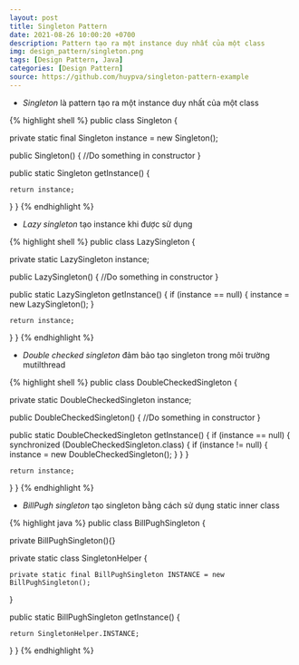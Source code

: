 ```yaml
---
layout: post
title: Singleton Pattern 
date: 2021-08-26 10:00:20 +0700
description: Pattern tạo ra một instance duy nhất của một class
img: design_pattern/singleton.png
tags: [Design Pattern, Java]
categories: [Design Pattern]
source: https://github.com/huypva/singleton-pattern-example
---
```


- *Singleton* là pattern tạo ra một instance duy nhất của một class

{% highlight shell %}
public class Singleton {

  private static final Singleton instance = new Singleton();

  public Singleton() {
    //Do something in constructor
  }

  public static Singleton getInstance() {
    
    return instance;
  }
}
{% endhighlight %}

- *Lazy singleton* tạo instance khi được sử dụng

{% highlight shell %}
public class LazySingleton {

  private static LazySingleton instance;

  public LazySingleton() {
    //Do something in constructor
  }

  public static LazySingleton getInstance() {
    if (instance == null) {
      instance = new LazySingleton();
    }

    return instance;
  }
}
{% endhighlight %}

- *Double checked singleton* đảm bảo tạo singleton trong môi trường mutilthread

{% highlight shell %}
public class DoubleCheckedSingleton {

  private static DoubleCheckedSingleton instance;

  public DoubleCheckedSingleton() {
    //Do something in constructor
  }

  public static DoubleCheckedSingleton getInstance() {
    if (instance == null) {
      synchronized (DoubleCheckedSingleton.class) {
        if (instance != null) {
          instance = new DoubleCheckedSingleton();
        }
      }
    }

    return instance;
  }
}
{% endhighlight %}

- *BillPugh singleton* tạo singleton bằng cách sử dụng static inner class

{% highlight java %}
public class BillPughSingleton {

  private BillPughSingleton(){}

  private static class SingletonHelper {

    private static final BillPughSingleton INSTANCE = new BillPughSingleton();
  }

  public static BillPughSingleton getInstance() {

    return SingletonHelper.INSTANCE;
  }
}
{% endhighlight %}